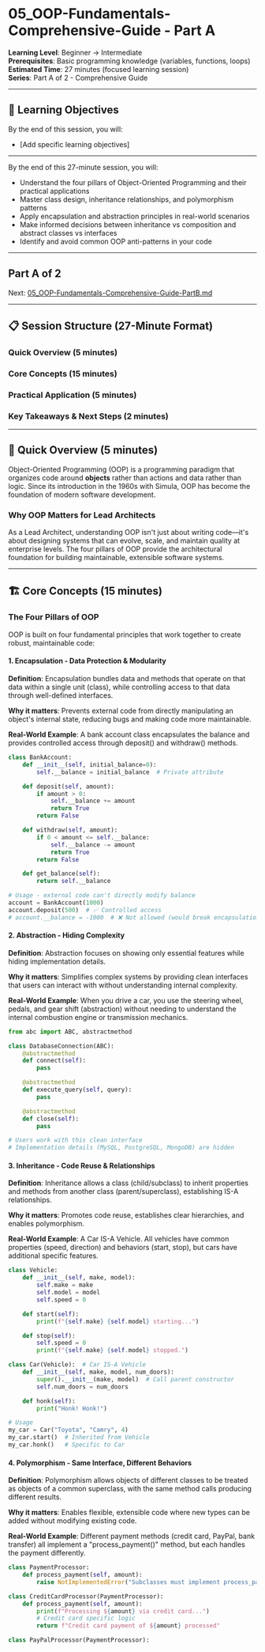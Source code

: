 # 05_OOP-Fundamentals-Comprehensive-Guide - Part A

**Learning Level**: Beginner → Intermediate  
**Prerequisites**: Basic programming knowledge (variables, functions, loops)  
**Estimated Time**: 27 minutes (focused learning session)  
**Series**: Part A of 2 - Comprehensive Guide

---
## 🎯 Learning Objectives

By the end of this session, you will:

- [Add specific learning objectives]

---

By the end of this 27-minute session, you will:

- Understand the four pillars of Object-Oriented Programming and their practical applications
- Master class design, inheritance relationships, and polymorphism patterns
- Apply encapsulation and abstraction principles in real-world scenarios
- Make informed decisions between inheritance vs composition and abstract classes vs interfaces
- Identify and avoid common OOP anti-patterns in your code

---

## Part A of 2

Next: [05_OOP-Fundamentals-Comprehensive-Guide-PartB.md](05_OOP-Fundamentals-Comprehensive-Guide-PartB.md)

---

## 📋 Session Structure (27-Minute Format)

### Quick Overview (5 minutes)

### Core Concepts (15 minutes)

### Practical Application (5 minutes)

### Key Takeaways & Next Steps (2 minutes)

---

## 🚀 Quick Overview (5 minutes)

Object-Oriented Programming (OOP) is a programming paradigm that organizes code around **objects** rather than actions and data rather than logic. Since its introduction in the 1960s with Simula, OOP has become the foundation of modern software development.

### Why OOP Matters for Lead Architects

As a Lead Architect, understanding OOP isn't just about writing code—it's about designing systems that can evolve, scale, and maintain quality at enterprise levels. The four pillars of OOP provide the architectural foundation for building maintainable, extensible software systems.

---

## 🏗️ Core Concepts (15 minutes)

### The Four Pillars of OOP

OOP is built on four fundamental principles that work together to create robust, maintainable code:

#### 1. **Encapsulation** - Data Protection & Modularity

**Definition**: Encapsulation bundles data and methods that operate on that data within a single unit (class), while controlling access to that data through well-defined interfaces.

**Why it matters**: Prevents external code from directly manipulating an object's internal state, reducing bugs and making code more maintainable.

**Real-World Example**: A bank account class encapsulates the balance and provides controlled access through deposit() and withdraw() methods.

```python
class BankAccount:
    def __init__(self, initial_balance=0):
        self.__balance = initial_balance  # Private attribute

    def deposit(self, amount):
        if amount > 0:
            self.__balance += amount
            return True
        return False

    def withdraw(self, amount):
        if 0 < amount <= self.__balance:
            self.__balance -= amount
            return True
        return False

    def get_balance(self):
        return self.__balance

# Usage - external code can't directly modify balance
account = BankAccount(1000)
account.deposit(500)  # ✅ Controlled access
# account.__balance = -1000  # ❌ Not allowed (would break encapsulation)
```

#### 2. **Abstraction** - Hiding Complexity

**Definition**: Abstraction focuses on showing only essential features while hiding implementation details.

**Why it matters**: Simplifies complex systems by providing clean interfaces that users can interact with without understanding internal complexity.

**Real-World Example**: When you drive a car, you use the steering wheel, pedals, and gear shift (abstraction) without needing to understand the internal combustion engine or transmission mechanics.

```python
from abc import ABC, abstractmethod

class DatabaseConnection(ABC):
    @abstractmethod
    def connect(self):
        pass

    @abstractmethod
    def execute_query(self, query):
        pass

    @abstractmethod
    def close(self):
        pass

# Users work with this clean interface
# Implementation details (MySQL, PostgreSQL, MongoDB) are hidden
```

#### 3. **Inheritance** - Code Reuse & Relationships

**Definition**: Inheritance allows a class (child/subclass) to inherit properties and methods from another class (parent/superclass), establishing IS-A relationships.

**Why it matters**: Promotes code reuse, establishes clear hierarchies, and enables polymorphism.

**Real-World Example**: A Car IS-A Vehicle. All vehicles have common properties (speed, direction) and behaviors (start, stop), but cars have additional specific features.

```python
class Vehicle:
    def __init__(self, make, model):
        self.make = make
        self.model = model
        self.speed = 0

    def start(self):
        print(f"{self.make} {self.model} starting...")

    def stop(self):
        self.speed = 0
        print(f"{self.make} {self.model} stopped.")

class Car(Vehicle):  # Car IS-A Vehicle
    def __init__(self, make, model, num_doors):
        super().__init__(make, model)  # Call parent constructor
        self.num_doors = num_doors

    def honk(self):
        print("Honk! Honk!")

# Usage
my_car = Car("Toyota", "Camry", 4)
my_car.start()  # Inherited from Vehicle
my_car.honk()   # Specific to Car
```

#### 4. **Polymorphism** - Same Interface, Different Behaviors

**Definition**: Polymorphism allows objects of different classes to be treated as objects of a common superclass, with the same method calls producing different results.

**Why it matters**: Enables flexible, extensible code where new types can be added without modifying existing code.

**Real-World Example**: Different payment methods (credit card, PayPal, bank transfer) all implement a "process_payment()" method, but each handles the payment differently.

```python
class PaymentProcessor:
    def process_payment(self, amount):
        raise NotImplementedError("Subclasses must implement process_payment")

class CreditCardProcessor(PaymentProcessor):
    def process_payment(self, amount):
        print(f"Processing ${amount} via credit card...")
        # Credit card specific logic
        return f"Credit card payment of ${amount} processed"

class PayPalProcessor(PaymentProcessor):

